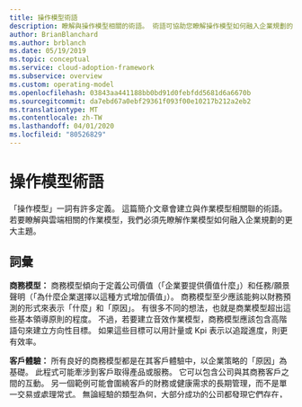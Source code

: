 ```yaml
---
title: 操作模型術語
description: 瞭解與操作模型相關的術語。 術語可協助您瞭解操作模型如何融入企業規劃的更大主題。
author: BrianBlanchard
ms.author: brblanch
ms.date: 05/19/2019
ms.topic: conceptual
ms.service: cloud-adoption-framework
ms.subservice: overview
ms.custom: operating-model
ms.openlocfilehash: 03843aa441188bb0bd91d0febfdd5681d6a6670b
ms.sourcegitcommit: da7ebd67a0ebf29361f093f00e10217b212a2eb2
ms.translationtype: MT
ms.contentlocale: zh-TW
ms.lasthandoff: 04/01/2020
ms.locfileid: "80526829"
---
```

# <a name="operating-model-terminology"></a>操作模型術語

「操作模型」一詞有許多定義。 這篇簡介文章會建立與作業模型相關聯的術語。 若要瞭解與雲端相關的作業模型，我們必須先瞭解作業模型如何融入企業規劃的更大主題。

## <a name="terms"></a>詞彙

**商務模型：** 商務模型傾向于定義公司價值（「企業要提供價值什麼」）和任務/願景聲明（「為什麼企業選擇以這種方式增加價值」）。 商務模型至少應該能夠以財務預測的形式來表示「什麼」和「原因」。 有很多不同的想法，也就是商業模型超出這些基本領導原則的程度。 不過，若要建立音效作業模型，商務模型應該包含高階語句來建立方向性目標。 如果這些目標可以用計量或 Kpi 表示以追蹤進度，則更有效率。

**客戶體驗：** 所有良好的商務模型都是在其客戶體驗中，以企業策略的「原因」為基礎。 此程式可能牽涉到客戶取得產品或服務。 它可以包含公司與其商務客戶之間的互動。 另一個範例可能會圍繞客戶的財務或健康需求的長期管理，而不是單一交易或處理常式。 無論經驗的類型為何，大部分成功的公司都發現它們存在，以操作及改善驅動其「原因」語句的體驗。

**數位轉型：** 數位轉型已成為產業的流行語。 不過，這是現代化商業模型的重要元件。 由於 smartphone 和其他便攜運算外型規格的推出，客戶經驗日益增加了數位。 這項轉變在某些產業（例如 DVD 租用、列印媒體、汽車或零售業）中輾轉明顯。 在每個案例中，數位化的經驗對客戶的體驗會有顯著的影響。 在某些情況下，實體媒體已完全取代為數字媒體，upsetting 整個產業的垂直。 在其他人中，數位體驗會視為經驗的標準增強功能。 為了供應商業價值（「什麼」陳述），客戶經驗（「為什麼」陳述）必須影響客戶體驗的數位體驗。 這個程式是數位轉型。 數位轉型不常是企業策略中的「原因」語句，但這是很重要的層面。

**操作模式：** 如果商務模型代表「what」和「原因」，則「作業模型」代表用來運用商務策略的「如何」和「誰」。 作業模型會定義人員共同合作的方式，以達成商務策略中所述的大型目標。 作業模型通常會描述為商務策略背後的人員、程式和技術。 在「雲端採用架構」作業模式的文章中，會詳細說明此概念。

**雲端採用：** 如上所述，數位轉型是客戶經驗和商務模型的重要層面。 同樣地，雲端採用是任何操作模型的重要層面。 雲端採用是一種強大的促成者，可提供在現代化作業模式上成功傳遞所需的正確技術和程式。

雲端採用是「我們做了什麼」來實現商業價值。 「作業模式」代表「我們是誰，以及每日如何運作」，同時也提供雲端採用。

## <a name="next-steps"></a>後續步驟

[使用](./index.md)雲端採用架構所提供的作業模型來開發營運成熟度。

> [!div class="nextstepaction"]
> [使用操作模型](./index.md)
